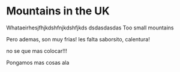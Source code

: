 Mountains in the UK 
===================
Whataeirhesjfhjkdshfnjkdshfjkds
dsdasdasdas
Too small mountains


Pero ademas, son muy frias! les falta saborsito,
calentura!

no se que mas colocar!!!

Pongamos mas cosas ala
